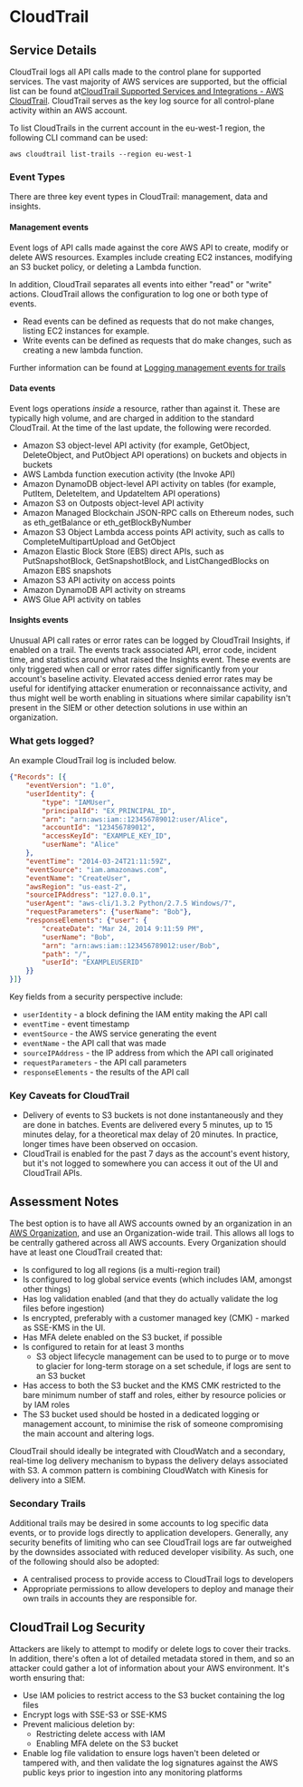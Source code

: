 # CloudTrail

## Service Details

CloudTrail logs all API calls made to the control plane for supported services. The vast majority of AWS services are supported, but the official list can be found at[CloudTrail Supported Services and Integrations - AWS CloudTrail](https://docs.aws.amazon.com/awsCloudTrail/latest/userguide/CloudTrail-aws-service-specific-topics.html). CloudTrail serves as the key log source for all control-plane activity within an AWS account.

To list CloudTrails in the current account in the eu-west-1 region, the following CLI command can be used:

```
aws cloudtrail list-trails --region eu-west-1
```

### Event Types

There are three key event types in CloudTrail: management, data and insights.

#### Management events

Event logs of API calls made against the core AWS API to create, modify or delete AWS resources. Examples include creating EC2 instances, modifying an S3 bucket policy, or deleting a Lambda function.

In addition, CloudTrail separates all events into either "read" or "write" actions. CloudTrail allows the configuration to log one or both type of events. 
  - Read events can be defined as requests that do not make changes, listing EC2 instances for example.
  - Write events can be defined as requests that do make changes, such as creating a new lambda function.

Further information can be found at [Logging management events for trails](https://docs.aws.amazon.com/awscloudtrail/latest/userguide/logging-management-events-with-cloudtrail.html)

#### Data events

Event logs operations _inside_ a resource, rather than against it. These are typically high volume, and are charged in addition to the standard CloudTrail. At the time of the last update, the following were recorded.

- Amazon S3 object-level API activity (for example, GetObject, DeleteObject, and PutObject API operations) on buckets and objects in buckets
- AWS Lambda function execution activity (the Invoke API)
- Amazon DynamoDB object-level API activity on tables (for example, PutItem, DeleteItem, and UpdateItem API operations)
- Amazon S3 on Outposts object-level API activity
- Amazon Managed Blockchain JSON-RPC calls on Ethereum nodes, such as eth_getBalance or eth_getBlockByNumber
- Amazon S3 Object Lambda access points API activity, such as calls to CompleteMultipartUpload and GetObject
- Amazon Elastic Block Store (EBS) direct APIs, such as PutSnapshotBlock, GetSnapshotBlock, and ListChangedBlocks on Amazon EBS snapshots
- Amazon S3 API activity on access points
- Amazon DynamoDB API activity on streams
- AWS Glue API activity on tables

#### Insights events

Unusual API call rates or error rates can be logged by CloudTrail Insights, if enabled on a trail. The events track associated API, error code, incident time, and statistics around what raised the Insights event. These events are only triggered when call or error rates differ significantly from your account's baseline activity. Elevated access denied error rates may be useful for identifying attacker enumeration or reconnaissance activity, and thus might well be worth enabling in situations where similar capability isn't present in the SIEM or other detection solutions in use within an organization.

### What gets logged?

An example CloudTrail log is included below.

```json
{"Records": [{
    "eventVersion": "1.0",
    "userIdentity": {
        "type": "IAMUser",
        "principalId": "EX_PRINCIPAL_ID",
        "arn": "arn:aws:iam::123456789012:user/Alice",
        "accountId": "123456789012",
        "accessKeyId": "EXAMPLE_KEY_ID",
        "userName": "Alice"
    },
    "eventTime": "2014-03-24T21:11:59Z",
    "eventSource": "iam.amazonaws.com",
    "eventName": "CreateUser",
    "awsRegion": "us-east-2",
    "sourceIPAddress": "127.0.0.1",
    "userAgent": "aws-cli/1.3.2 Python/2.7.5 Windows/7",
    "requestParameters": {"userName": "Bob"},
    "responseElements": {"user": {
        "createDate": "Mar 24, 2014 9:11:59 PM",
        "userName": "Bob",
        "arn": "arn:aws:iam::123456789012:user/Bob",
        "path": "/",
        "userId": "EXAMPLEUSERID"
    }}
}]}
```

Key fields from a security perspective include:

- `userIdentity` - a block defining the IAM entity making the API call
- `eventTime` - event timestamp
- `eventSource` - the AWS service generating the event
- `eventName` - the API call that was made
- `sourceIPAddress` - the IP address from which the API call originated
- `requestParameters` - the API call parameters
- `responseElements` - the results of the API call

### Key Caveats for CloudTrail

- Delivery of events to S3 buckets is not done instantaneously and they are done in batches. Events are delivered every 5 minutes, up to 15 minutes delay, for a theoretical max delay of 20 minutes. In practice, longer times have been observed on occasion.
- CloudTrail is enabled for the past 7 days as the account's event history, but it's not logged to somewhere you can access it out of the UI and CloudTrail APIs.

## Assessment Notes

The best option is to have all AWS accounts owned by an organization in an [AWS Organization](./Organizations), and use an Organization-wide trail. This allows all logs to be centrally gathered across all AWS accounts. Every Organization should have at least one CloudTrail created that:

- Is configured to log all regions (is a multi-region trail)
- Is configured to log global service events (which includes IAM, amongst other things)
- Has log validation enabled (and that they do actually validate the log files before ingestion)
- Is encrypted, preferably with a customer managed key (CMK) - marked as SSE-KMS in the UI.
- Has MFA delete enabled on the S3 bucket, if possible
- Is configured to retain for at least 3 months
  - S3 object lifecycle management can be used to to purge or to move to glacier for long-term storage on a set schedule, if logs are sent to an S3 bucket
- Has access to both the S3 bucket and the KMS CMK restricted to the bare minimum number of staff and roles, either by resource policies or by IAM roles
- The S3 bucket used should be hosted in a dedicated logging or management account, to minimise the risk of someone compromising the main account and altering logs.

CloudTrail should ideally be integrated with CloudWatch and a secondary, real-time log delivery mechanism to bypass the delivery delays associated with S3. A common pattern is combining CloudWatch with Kinesis for delivery into a SIEM.

### Secondary Trails

Additional trails may be desired in some accounts to log specific data events, or to provide logs directly to application developers. Generally, any security benefits of limiting who can see CloudTrail logs are far outweighed by the downsides associated with reduced developer visibility. As such, one of the following should also be adopted:

- A centralised process to provide access to CloudTrail logs to developers
- Appropriate permissions to allow developers to deploy and manage their own trails in accounts they are responsible for.

## CloudTrail Log Security

Attackers are likely to attempt to modify or delete logs to cover their tracks. In addition, there's often a lot of detailed metadata stored in them, and so an attacker could gather a lot of information about your AWS environment. It's worth ensuring that:

- Use IAM policies to restrict access to the S3 bucket containing the log files
- Encrypt logs with SSE-S3 or SSE-KMS
- Prevent malicious deletion by:
  - Restricting delete access with IAM
  - Enabling MFA delete on the S3 bucket
- Enable log file validation to ensure logs haven't been deleted or tampered with, and then validate the log signatures against the AWS public keys prior to ingestion into any monitoring platforms
